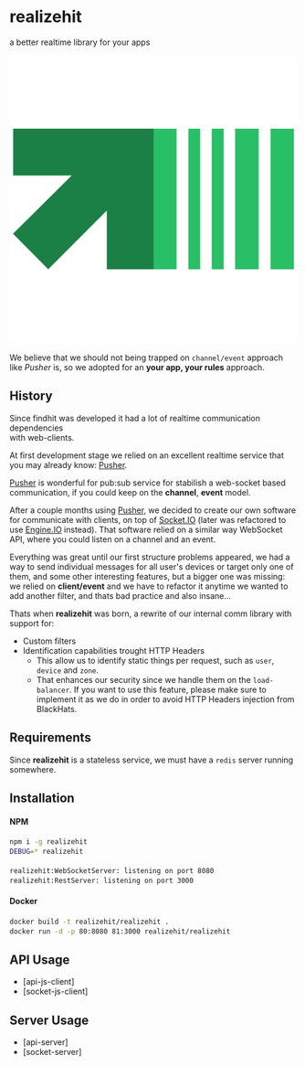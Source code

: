 # realizehit

a better realtime library for your apps

![Logo](https://raw.githubusercontent.com/realizehit/presskit/master/logo/icons/512x512/icon_g.png)

We believe that we should not being trapped on `channel/event` approach like
*Pusher* is, so we adopted for an **your app, your rules** approach.



## History

Since findhit was developed it had a lot of realtime communication dependencies  
with web-clients.

At first development stage we relied on an excellent realtime service that you
may already know: [Pusher](http://pusher.com).

[Pusher](http://pusher.com) is wonderful for pub:sub service for stabilish a
web-socket based communication, if you could keep on the **channel**, **event**
model.

After a couple months using [Pusher](http://pusher.com), we decided to create
our own software for communicate with clients, on top of
[Socket.IO](http://socket.io/) (later was refactored to use
[Engine.IO](https://github.com/Automattic/engine.io) instead).
That software relied on a similar way WebSocket API, where you could listen on
a channel and an event.

Everything was great until our first structure problems appeared, we had a way
to send individual messages for all user's devices or target only one of them,
and some other interesting features, but a bigger one was missing: we relied on
**client/event** and we have to refactor it anytime we wanted to add another
filter, and thats bad practice and also insane...

Thats when **realizehit** was born, a rewrite of our internal comm library with
support for:

* Custom filters
* Identification capabilities trought HTTP Headers
    * This allow us to identify static things per request, such as `user`,
      `device` and `zone`.
    * That enhances our security since we handle them on the `load-balancer`. If
      you want to use this feature, please make sure to implement it as we do in
      order to avoid HTTP Headers injection from BlackHats.



## Requirements

Since **realizehit** is a stateless service, we must have a `redis` server running
somewhere.



## Installation

#### NPM
```bash
npm i -g realizehit
DEBUG=* realizehit

realizehit:WebSocketServer: listening on port 8080
realizehit:RestServer: listening on port 3000
```

#### Docker
```bash
docker build -t realizehit/realizehit .
docker run -d -p 80:8080 81:3000 realizehit/realizehit
```



## API Usage

* [api-js-client]
* [socket-js-client]



## Server Usage

* [api-server]
* [socket-server]
